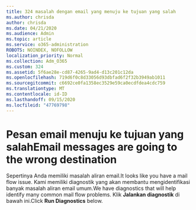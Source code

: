 ```yaml
---
title: 324 masalah dengan email yang menuju ke tujuan yang salah
ms.author: chrisda
author: chrisda
ms.date: 04/21/2020
ms.audience: Admin
ms.topic: article
ms.service: o365-administration
ROBOTS: NOINDEX, NOFOLLOW
localization_priority: Normal
ms.collection: Adm_O365
ms.custom: 324
ms.assetid: 5f6ae28e-cd87-4265-9ad4-d13c201c12da
ms.openlocfilehash: 719d6f0c8d33056d93dbfad6f2f32b3949ab1011
ms.sourcegitcommit: c6692ce0fa1358ec3529e59ca0ecdfdea4cdc759
ms.translationtype: MT
ms.contentlocale: id-ID
ms.lasthandoff: 09/15/2020
ms.locfileid: "47769798"
---
```

# <a name="email-messages-are-going-to-the-wrong-destination"></a><span data-ttu-id="78aab-102">Pesan email menuju ke tujuan yang salah</span><span class="sxs-lookup"><span data-stu-id="78aab-102">Email messages are going to the wrong destination</span></span>

<span data-ttu-id="78aab-103">Sepertinya Anda memiliki masalah aliran email.</span><span class="sxs-lookup"><span data-stu-id="78aab-103">It looks like you have a mail flow issue.</span></span> <span data-ttu-id="78aab-104">Kami memiliki diagnostik yang akan membantu mengidentifikasi banyak masalah aliran email umum.</span><span class="sxs-lookup"><span data-stu-id="78aab-104">We have diagnostics that will help identify many common mail flow problems.</span></span> <span data-ttu-id="78aab-105">Klik **Jalankan diagnostik** di bawah ini.</span><span class="sxs-lookup"><span data-stu-id="78aab-105">Click **Run Diagnostics** below.</span></span>
